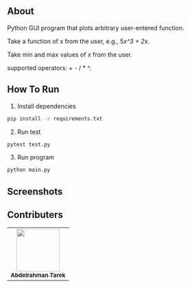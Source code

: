 ## About

Python GUI program that plots arbitrary user-entered function.

Take a function of x from the user, e.g., 5*x^3 + 2*x.

Take min and max values of x from the user.

supported operators: + - / \* ^.

## How To Run

1. Install dependencies

```sh
pip install -r requirements.txt
```

2. Run test

```sh
pytest test.py
```

3. Run program

```sh
python main.py
```

## Screenshots

## Contributers

<table>
  <tr>
    <td align="center"><a href="https://github.com/fuboki10"><img src="https://avatars.githubusercontent.com/u/35429211?s=460&v=4" width="100px;" alt=""/><br /><sub><b>Abdelrahman Tarek</b></sub></a><br /></td>
  </tr>
 </table>
